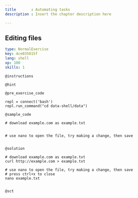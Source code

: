 ```yaml
---
title       : Automating tasks
description : Insert the chapter description here

---
```

## Editing files

```yaml
type: NormalExercise
key: 4ce035015f
lang: shell
xp: 100
skills: 1
```


`@instructions`

`@hint`

`@pre_exercise_code`
```{shell}
repl = connect('bash')
repl.run_command("cd data-shell/data")

```

`@sample_code`
```{shell}
# download example.com as example.txt


# use nano to open the file, try making a change, then save


```

`@solution`
```{shell}
# download example.com as example.txt
curl http://example.com > example.txt

# use nano to open the file, try making a change, then save
# press ctrl+x to close
nano example.txt


```

`@sct`
```{shell}

```

